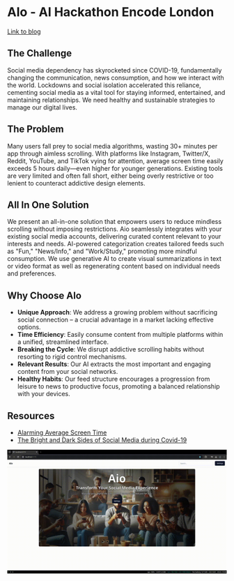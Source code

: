 # AIo - AI Hackathon Encode London
[Link to blog](https://www.blog.encode.club/ai-hackathon-london-2024-winners-summary-e337a8217c41)

## The Challenge
Social media dependency has skyrocketed since COVID-19, fundamentally changing the communication, news consumption, and how we interact with the world. Lockdowns and social isolation accelerated this reliance, cementing social media as a vital tool for staying informed, entertained, and maintaining relationships. We need healthy and sustainable strategies to manage our digital lives.

## The Problem
Many users fall prey to social media algorithms, wasting 30+ minutes per app through aimless scrolling. With platforms like Instagram, Twitter/X, Reddit, YouTube, and TikTok vying for attention, average screen time easily exceeds 5 hours daily—even higher for younger generations. Existing tools are very limited and often fall short, either being overly restrictive or too lenient to counteract addictive design elements.

## All In One Solution
We present an all-in-one solution that empowers users to reduce mindless scrolling without imposing restrictions. Aio seamlessly integrates with your existing social media accounts, delivering curated content relevant to your interests and needs. AI-powered categorization creates tailored feeds such as "Fun," "News/Info," and "Work/Study," promoting more mindful consumption. We use generative AI to create visual summarizations in text or video format as well as regenerating content based on individual needs and preferences.

## Why Choose AIo
- **Unique Approach**: We address a growing problem without sacrificing social connection – a crucial advantage in a market lacking effective options.
- **Time Efficiency**: Easily consume content from multiple platforms within a unified, streamlined interface.
- **Breaking the Cycle**: We disrupt addictive scrolling habits without resorting to rigid control mechanisms.
- **Relevant Results**: Our AI extracts the most important and engaging content from your social networks.
- **Healthy Habits**: Our feed structure encourages a progression from leisure to news to productive focus, promoting a balanced relationship with your devices.

## Resources
- [Alarming Average Screen Time](https://explodingtopics.com/blog/screen-time-stats)
- [The Bright and Dark Sides of Social Media during Covid-19](https://www.ncbi.nlm.nih.gov/pmc/articles/PMC10123536/)

![Demo of the MVP](/static/demo.gif)